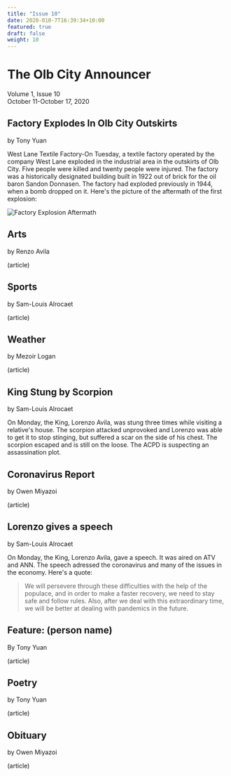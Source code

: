 ```yaml
---
title: "Issue 10"
date: 2020-010-7T16:39:34+10:00
featured: true
draft: false
weight: 10
---
```



# The Olb City Announcer
Volume 1, Issue 10  
October 11-October 17, 2020

## Factory Explodes In Olb City Outskirts
by Tony Yuan

West Lane Textile Factory-On Tuesday, a textile factory operated by the company West Lane exploded in the industrial area in the outskirts of Olb City. Five people were killed and twenty people were injured. The factory was a historically designated building built in 1922 out of brick for the oil baron Sandon Donnasen. The factory had exploded previously in 1944, when a bomb dropped on it. Here's the picture of the aftermath of the first explosion: 

![Factory Explosion Aftermath](https://img.huffingtonpost.com/asset/5ba2a8d33c000066000aed38.jpeg?ops=scalefit_630_noupscale)

## Arts
by Renzo Avila

(article)

## Sports
by Sam-Louis Alrocaet

(article)

## Weather
by Mezoir Logan

(article)

## King Stung by Scorpion
by Sam-Louis Alrocaet

On Monday, the King, Lorenzo Avila, was stung three times while visiting a relative's house. The scorpion attacked unprovoked and Lorenzo was able to get it to stop stinging, but suffered a scar on the side of his chest. The scorpion escaped and is still on the loose. The ACPD is suspecting an assassination plot.

## Coronavirus Report
by Owen Miyazoi

(article)

## Lorenzo gives a speech
by Sam-Louis Alrocaet

On Monday, the King, Lorenzo Avila, gave a speech. It was aired on ATV and ANN. The speech adressed the coronavirus and many of the issues in the economy. Here's a quote:

> We will persevere through these difficulties
> with the help of the populace, and in order to
> make a faster recovery, we need to stay safe and
> follow rules. Also, after we deal with this
> extraordinary time, we will be better at dealing
> with pandemics in the future.

## Feature: (person name)
By Tony Yuan

(article)

## Poetry
by Tony Yuan

(article)

## Obituary
by Owen Miyazoi

(article)
